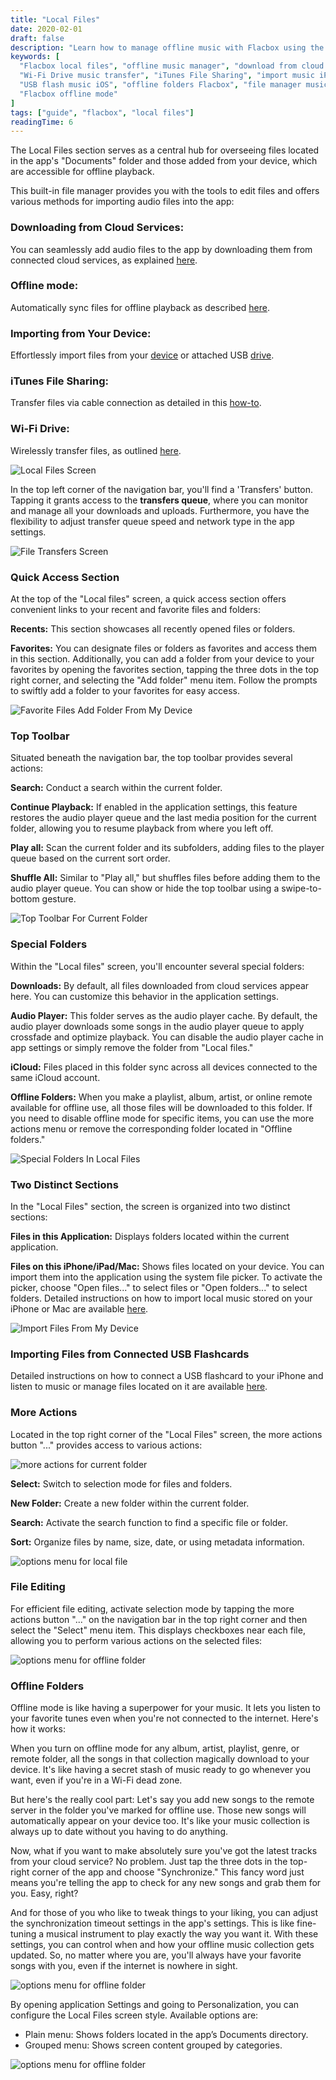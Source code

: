 ```yaml
---
title: "Local Files"
date: 2020-02-01
draft: false
description: "Learn how to manage offline music with Flacbox using the Local Files section. Import files from cloud, USB, iTunes, or Wi-Fi, and organize your downloaded music with the built-in file manager."
keywords: [
  "Flacbox local files", "offline music manager", "download from cloud iPhone",
  "Wi-Fi Drive music transfer", "iTunes File Sharing", "import music iPhone",
  "USB flash music iOS", "offline folders Flacbox", "file manager music app",
  "Flacbox offline mode"
]
tags: ["guide", "flacbox", "local files"]
readingTime: 6
---
```


The Local Files section serves as a central hub for overseeing files located in the app's "Documents" folder and those added from your device, which are accessible for offline playback.

This built-in file manager provides you with the tools to edit files and offers various methods for importing audio files into the app:

### Downloading from Cloud Services:
You can seamlessly add audio files to the app by downloading them from connected cloud services, as explained [here](https://www.everappz.com/post/how-to-upload-my-files-to-the-cloud-storage-and-connect-them-to-evermusic-flacbox-evertag).

### Offline mode:
Automatically sync files for offline playback as described [here](https://www.everappz.com/post/play-offline-music-in-evermusic-flacbox-download-sync-from-cloud-to-local-files).

### Importing from Your Device:
Effortlessly import files from your [device](https://www.everappz.com/post/how-to-play-local-music-stored-on-your-iphone-or-mac) or attached USB [drive](https://www.everappz.com/post/how-to-connect-a-usb-flashcard-to-the-iphone-and-listen-to-music-or-manage-files-located-on-it).

### iTunes File Sharing:
Transfer files via cable connection as detailed in this [how-to](https://www.everappz.com/post/how-to-transfer-files-from-my-mac-to-iphone-or-ipad-using-finder).

### Wi-Fi Drive:
Wirelessly transfer files, as outlined [here](https://www.everappz.com/post/how-to-transfer-files-wirelessly-from-a-computer-to-an-iphone-using-wifi-drive).

![Local Files Screen](21260c_8c3d840b08fc4346b6eb029952ed2ac8~mv2.png)

In the top left corner of the navigation bar, you'll find a 'Transfers' button. Tapping it grants access to the **transfers queue**, where you can monitor and manage all your downloads and uploads. Furthermore, you have the flexibility to adjust transfer queue speed and network type in the app settings.

![File Transfers Screen](21260c_cfc2e77dcb6b4b7a83818c7156591178~mv2.png)

### Quick Access Section
At the top of the "Local files" screen, a quick access section offers convenient links to your recent and favorite files and folders:

**Recents:** This section showcases all recently opened files or folders.

**Favorites:** You can designate files or folders as favorites and access them in this section. Additionally, you can add a folder from your device to your favorites by opening the favorites section, tapping the three dots in the top right corner, and selecting the "Add folder" menu item. Follow the prompts to swiftly add a folder to your favorites for easy access.

![Favorite Files Add Folder From My Device](21260c_b2218535b80c432198dae7eb2100f8dd~mv2.png)

### Top Toolbar
Situated beneath the navigation bar, the top toolbar provides several actions:

**Search:** Conduct a search within the current folder.

**Continue Playback:** If enabled in the application settings, this feature restores the audio player queue and the last media position for the current folder, allowing you to resume playback from where you left off.

**Play all:** Scan the current folder and its subfolders, adding files to the player queue based on the current sort order.

**Shuffle All:** Similar to "Play all," but shuffles files before adding them to the audio player queue. You can show or hide the top toolbar using a swipe-to-bottom gesture.

![Top Toolbar For Current Folder](21260c_a9086274386f4e95b2aa2c1ad4b3f6b2~mv2.png)

### Special Folders
Within the "Local files" screen, you'll encounter several special folders:

**Downloads:** By default, all files downloaded from cloud services appear here. You can customize this behavior in the application settings.

**Audio Player:** This folder serves as the audio player cache. By default, the audio player downloads some songs in the audio player queue to apply crossfade and optimize playback. You can disable the audio player cache in app settings or simply remove the folder from "Local files."

**iCloud:** Files placed in this folder sync across all devices connected to the same iCloud account.

**Offline Folders:** When you make a playlist, album, artist, or online remote available for offline use, all those files will be downloaded to this folder. If you need to disable offline mode for specific items, you can use the more actions menu or remove the corresponding folder located in "Offline folders."

![Special Folders In Local Files](21260c_c0dfe9a1fd18451b9852794fd20bd78d~mv2.png)

### Two Distinct Sections
In the "Local Files" section, the screen is organized into two distinct sections:

**Files in this Application:** Displays folders located within the current application.

**Files on this iPhone/iPad/Mac:** Shows files located on your device. You can import them into the application using the system file picker. To activate the picker, choose "Open files..." to select files or "Open folders..." to select folders. Detailed instructions on how to import local music stored on your iPhone or Mac are available [here](https://www.everappz.com/post/how-to-play-local-music-stored-on-your-iphone-or-mac).

![Import Files From My Device](21260c_23f2dabf630a4939bd0958ede9f27317~mv2.png)

### Importing Files from Connected USB Flashcards
Detailed instructions on how to connect a USB flashcard to your iPhone and listen to music or manage files located on it are available [here](https://www.everappz.com/post/how-to-connect-a-usb-flashcard-to-the-iphone-and-listen-to-music-or-manage-files-located-on-it).

### More Actions
Located in the top right corner of the "Local Files" screen, the more actions button "..." provides access to various actions:

![more actions for current folder](21260c_1a65430769354b969d8aeba8cdc3fc4f~mv2.png)

**Select:** Switch to selection mode for files and folders.

**New Folder:** Create a new folder within the current folder.

**Search:** Activate the search function to find a specific file or folder.

**Sort:** Organize files by name, size, date, or using metadata information.

![options menu for local file](21260c_30a190a844394066a3af272a01cbbec0~mv2.png)

### File Editing
For efficient file editing, activate selection mode by tapping the more actions button "..." on the navigation bar in the top right corner and then select the "Select" menu item. This displays checkboxes near each file, allowing you to perform various actions on the selected files:

![options menu for offline folder](21260c_afab03e367e94a628474becc657890ad~mv2.png)

### Offline Folders
Offline mode is like having a superpower for your music. It lets you listen to your favorite tunes even when you're not connected to the internet. Here's how it works:

When you turn on offline mode for any album, artist, playlist, genre, or remote folder, all the songs in that collection magically download to your device. It's like having a secret stash of music ready to go whenever you want, even if you're in a Wi-Fi dead zone.

But here's the really cool part: Let's say you add new songs to the remote server in the folder you've marked for offline use. Those new songs will automatically appear on your device too. It's like your music collection is always up to date without you having to do anything.

Now, what if you want to make absolutely sure you've got the latest tracks from your cloud service? No problem. Just tap the three dots in the top-right corner of the app and choose "Synchronize." This fancy word just means you're telling the app to check for any new songs and grab them for you. Easy, right?

And for those of you who like to tweak things to your liking, you can adjust the synchronization timeout settings in the app's settings. This is like fine-tuning a musical instrument to play exactly the way you want it. With these settings, you can control when and how your offline music collection gets updated. So, no matter where you are, you'll always have your favorite songs with you, even if the internet is nowhere in sight.

![options menu for offline folder](21260c_afab03e367e94a628474becc657890ad~mv2.png)

By opening application Settings and going to Personalization, you can configure the Local Files screen style. Available options are:

- Plain menu: Shows folders located in the app’s Documents directory.
- Grouped menu: Shows screen content grouped by categories.

![options menu for offline folder](21260c_73869fb481b2417289e00e0d9d77f675~mv2.png)